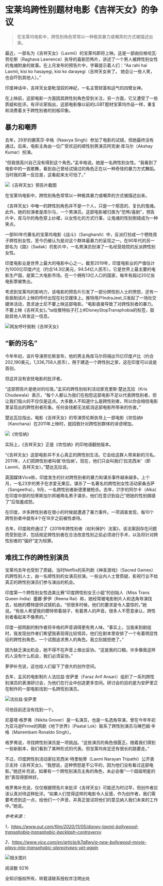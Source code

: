 # 宝莱坞跨性别题材电影《吉祥天女》的争议

> 在宝莱坞电影中，跨性别角色常常以一种极其暴力或嘲弄的方式被描述出来。

最近，一部名为《吉祥天女》（Laxmii）的宝莱坞即将上映。这是一部由拉格哈瓦·劳伦斯（Raghava Lawrence）执导的喜剧恐怖片，讲述了一个男人被跨性别女性的鬼魂附身的故事。在上月发布的预告片中，字幕提示着人们：“Aa rahi hai Laxmii, kisi ko hasayegi, kisi ko darayegi（吉祥天女来了。 她会让一些人笑，也会吓到其他人）。”

印度神话中，吉祥天女是毗湿奴的神妃，一名主管财富和运气的四臂女神。

在上映前，这部电影一方面因其跨性别角色受到关注，另一方面，它又遭受了一些质疑和批评。有评论家指出，这部电影像以前的LGBT题材宝莱坞作品一样，重复和消费着关于跨性别者的刻板印象。

## 暴力和嘲弄

去年，29岁的娜芙莎·辛格（Naavya Singh）参加了电影的试镜，但她最终没有通过。后来，电影主角由一位广受欢迎的顺性别男演员阿克谢·库马尔（Akshay Kumar）扮演。

“但我很高兴自己没有得到这个角色。”孟辛格说。她是一名跨性别女性。“我看到了电影中的一首歌舞，看到自己曾经试镜过的角色正在以一种奇怪的暴力方式舞蹈。当时我的第一反应是，这看起来太可怕了。”

![《吉祥天女》预告片截图](//img.allhistory.com/now/2020-11-08/5fa7dc045ed47a0001cee12f.png?imageView2/2/w/3840/|imageMogr2/strip/interlace/1/quality/75/format/jpg)

在宝莱坞电影中，跨性别角色常常以一种极其暴力或嘲弄的方式被描述出来。

《吉祥天女》中唯一的跨性别角色并不是一个人，只是一个邪恶的、复仇的鬼魂。此外，她的扮演者是库尔马，一个男演员。这部电影被归类为“恐怖/喜剧”，预告片中，库马尔的角色穿上纱裙，以女性化的方式行事，让鬼魂的性别倒错成为一种笑点。

一部90年代著名的宝莱坞电影《战斗》（Sangharsh）中，反派打扮成一个牺牲孩子跨性别女性，至今仍被认为是对这个群体最暴力的呈现之一。在90年代的另一部名为《路》（Sadak）的影片中，一名男演员扮演了一名经营妓院的反派跨性别女性。

印度电影业是世界上最大的电影中心之一。截至2019年，印度电影业的产值估计为1000亿印度卢比（约合14.3亿美元，94.54亿人民币）。它是世界上最主要的电影生产国，是第二大电影市场。在一个拥有13亿人口的国家，每年有超过20亿张电影票被售出。

考虑到宝莱坞的影响力，该电影的预告片引发了一部分跨性别人士的愤怒，还有一些抵制该片上映的呼吁出现在社交媒体上。推特用户IndraJeet\_G发起了一场社交媒体活动，恳求迪士尼不要上映这部电影。“电影直接导致了对跨性别者的暴力。不要上映《吉祥天女》。”ta给推特帖子打上#DisneyStopTransphobia的标签，鼓励其他人转发这一信息。

![网友呼吁抵制《吉祥天女》](//img.allhistory.com/now/2020-11-08/5fa7dc535ed47a0001cee133.png?imageView2/2/w/3840/|imageMogr2/strip/interlace/1/quality/75/format/jpg)

## “新的污名”

今年年初，该片导演劳伦斯宣布，他的男主角库马尔将捐出15亿印度卢比（约合202,190美元，1,336,758人民币），用于建造一个跨性别之家，这在印度可以说是首创。

但这并没有安抚电影的批评者。

“这部预告片是绝对的垃圾。”孟买的跨性别权利活动家克里斯·楚达瓦拉（Kris Chudawala）表示，“每个人都认为我们在抱怨这部电影不足以代表跨性别者，但让我们恼火的不仅仅是这点。大多数人不知道什么是跨性别者，所以你会相信电影里呈现出的跨性别者形象。任何金钱都无法抵消这部电影所带来的伤害。”

楚达瓦拉指出，电影《吉祥天女》的导演劳伦斯执导上一部电影《坎恰纳》（Kanchana）在2011年上映时，就招致针对跨性别群体的诽谤增加。

![《坎恰纳》](//img.allhistory.com/now/2020-11-08/5fa7dc895ed47a0001cee134.jpg?imageView2/2/w/3840/|imageMogr2/strip/interlace/1/quality/75/format/jpg)

实际上，《吉祥天女》正是《坎恰纳》的印地语翻拍版本。

“《吉祥天女》这部电影并不关心真正的跨性别生活。它会给这群人带来新的污名。2011年，人们把跨性别者叫做'坎恰纳'。现在，他们只会叫我们'拉克西米'（即Laxmii，吉祥天女）。”楚达瓦拉说。

英国媒体Vice称，印度发生的针对跨性别者的暴力和谋杀事件越来越多。上个月，一名23岁的男子在求爱无果后，谋杀了一名著名的跨性别女性活动家桑吉萨（Sangeetha）。9月，一名跨性别者新德里被枪杀。去年，21岁的阿尔卡（Alka）在印度中部的恰蒂斯加尔邦被两名男子谋杀，他们在意识到自己“把她的性别搞错了”后恼羞成怒。

在印度，许多跨性别者在很小的时候就遭遇了暴力事件。一项调查发现，每10个跨性别者中就有4个在18岁之前被性虐待。

去年，印度政府通过了《2019年跨性别者（权利保护）法案》，该法案因存在问题而受到批评，包括规定跨性别者在合法改变性别之前必须进行手术，以及将针对跨性别者的“强奸”定为轻罪。

## 难找工作的跨性别演员

宝莱坞去年也受到了质疑。当时Netflix的系列剧《神圣游戏》（Sacred Games）的跨性别人士，由一名顺性别的女演员扮演。一些业内人士曾质疑，影视行业不给真正的跨性别演员们参与演出的机会。

印度第一个跨性别女性选美比赛“印度跨性别女王小姐”的创始人（Miss Trans Queen India）蕾娜·萝伊（Reena Rai）称，她经常被电影制片人和选角导演找去，给她的模特提供试镜机会。“但很多时候，他们的要求是令人震惊的，”她说。“有些人希望我的模特带着胡子，有着男人的声音。很多人不愿意承认，跨性别者看起来不像男的。”

印度一部网剧的制作者将辛格的声音调得更有男人味。“事实上，当我来到剧组时，我发现创作者们希望我表现得比较怪异。他们在剧本里安排了一个有着明显性征的跨性别角色，一个试图追求男人的角色。我立刻就拒绝了。”

因为缺乏演出机会，她不得不在声音上做出妥协。“这是我的口粮。许多像我这样的人没有什么机会，我们必须妥协。”

萝伊补充说，这也给人们留下了很大的创作空间。

去年，孟买的电影制片人法拉兹·安萨里（Faraz Arif Ansari）组织了一系列跨性别演员的表演研讨会，为他们在行业中创造更多空间。研讨会的目的是为安萨里正在制作的一部电影找到一名跨性别演员。

![法拉兹·安萨里](//img.allhistory.com/now/2020-11-08/5fa7dd005ed47a0001cee135.jpg?imageView2/2/w/3840/|imageMogr2/strip/interlace/1/quality/75/format/jpg)

可他目前还没有找到一个。

尼基塔·格罗弗（Nikita Grover）是一名演员，也是一名选角导演，曾在今年年初为亚马逊Prime的网剧《地下世界》（Paatal Lok）联系了跨性别演员马琳巴姆·辛格（Mairembam Ronaldo Singh）。

格罗弗说，寻找跨性别演员是一项挑战。“这些演员的角色很匮乏。随着我们得到一些新剧本，我们看到了某种形式的代表。但宝莱坞肯定还有很长的路要走。”

不过，印度跨性别活动家拉克西米·特里帕蒂（Laxmi Narayan Tripathi）公开表示支持《吉祥天女》。“我想说，这种愤怒是不公平的，因为他们没有看过这部电影。”她还补充说，如果有一个跨性别演员主角的角色，未必会像“一个超级明星的脸”表现得那样好。

格罗弗补充说，仅仅根据预告片来批评《吉祥天女》可能还为时过早，但创作者应该认真对待这种批评。“如果人们觉得这样的电影令人反感，作为创作者，我们需要考虑到这一点，给他们一个声音，并真正尝试将他们的意见纳入我们未来的工作中。”她说。

_参考来源：_

_1，https://www.out.com/film/2020/11/05/disney-laxmii-bollywood-transphobia-transphobic-backlash-controversy_

_2，https://www.vice.com/en/article/k7a8wy/a-new-bollywood-movie-plays-into-transphobic-stereotypes-yet-again_

![相关图片](//img.allhistory.com/now/2020-11-09/5fa8b024d7f8a70001e50452.jpg?imageView2/2/w/3840/|imageMogr2/strip/interlace/1/quality/75/format/jpg)

阅读数 9216

全知识版权所有，转载请联系授权并注明出处
<!-- tcd_original_link https://m.allhistory.com/ah/article/5fa7db637bf619410c47fb8c -->
